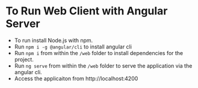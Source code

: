# To Run Web Client with Angular Server

- To run install Node.js with npm.
- Run `npm i -g @angular/cli` to install angular cli
- Run `npm i` from within the `/web` folder to install dependencies for the project.
- Run `ng serve` from within the `/web` folder to serve the application via the angular cli.
- Access the applicaiton from http://localhost:4200
